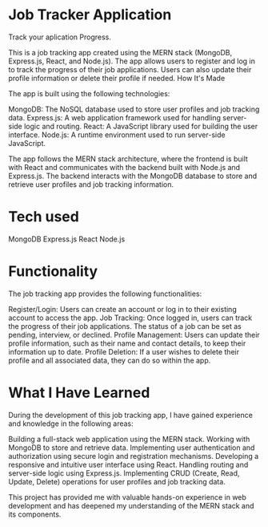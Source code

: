 # Job Tracker Application

Track your aplication Progress.

This is a job tracking app created using the MERN stack (MongoDB, Express.js, React, and Node.js). The app allows users to register and log in to track the progress of their job applications. Users can also update their profile information or delete their profile if needed. How It's Made

The app is built using the following technologies:

MongoDB: The NoSQL database used to store user profiles and job tracking data. Express.js: A web application framework used for handling server-side logic and routing. React: A JavaScript library used for building the user interface. Node.js: A runtime environment used to run server-side JavaScript.

The app follows the MERN stack architecture, where the frontend is built with React and communicates with the backend built with Node.js and Express.js. The backend interacts with the MongoDB database to store and retrieve user profiles and job tracking information.

# Tech used

MongoDB Express.js React Node.js

# Functionality

The job tracking app provides the following functionalities:

Register/Login: Users can create an account or log in to their existing account to access the app. Job Tracking: Once logged in, users can track the progress of their job applications. The status of a job can be set as pending, interview, or declined. Profile Management: Users can update their profile information, such as their name and contact details, to keep their information up to date. Profile Deletion: If a user wishes to delete their profile and all associated data, they can do so within the app.


# What I Have Learned

During the development of this job tracking app, I have gained experience and knowledge in the following areas:

Building a full-stack web application using the MERN stack. Working with MongoDB to store and retrieve data. Implementing user authentication and authorization using secure login and registration mechanisms. Developing a responsive and intuitive user interface using React. Handling routing and server-side logic using Express.js. Implementing CRUD (Create, Read, Update, Delete) operations for user profiles and job tracking data.

This project has provided me with valuable hands-on experience in web development and has deepened my understanding of the MERN stack and its components.